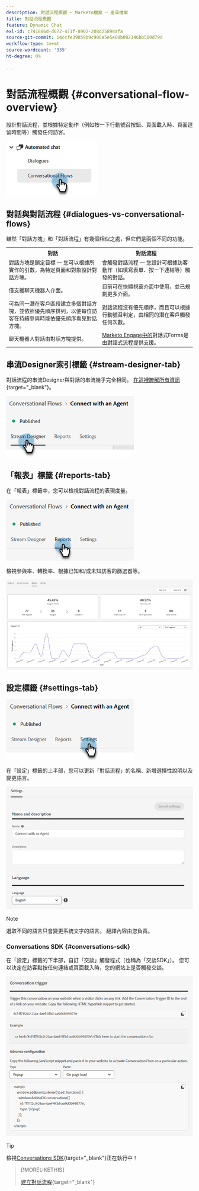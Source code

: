 ```yaml
---
description: 對話流程概觀 — Marketo檔案 — 產品檔案
title: 對話流程概觀
feature: Dynamic Chat
exl-id: c741886d-d672-471f-8902-208d25898afa
source-git-commit: 14ccfe39059b9c900a5e5e00b082146bb500d79d
workflow-type: tm+mt
source-wordcount: '339'
ht-degree: 0%

---
```


# 對話流程概觀 {#conversational-flow-overview}

設計對話流程，並根據特定動作（例如按一下行動號召按鈕、頁面載入時、頁面逗留時間等）觸發任何訪客。

![](assets/conversational-flow-overview-1.png)

## 對話與對話流程 {#dialogues-vs-conversational-flows}

雖然「對話方塊」和「對話流程」有幾個相似之處，但它們是兩個不同的功能。

<table> 
 <tbody> 
  <tr> 
   <th style="width:50%">對話</th> 
   <th style="width:50%">對話流程</th>
  </tr> 
  <tr> 
   <td>對話方塊是鎖定目標 — 您可以根據所實作的引數，為特定頁面和對象設計對話方塊。</td> 
   <td>會觸發對話流程 — 您設計可根據訪客動作（如填寫表單、按一下連結等）觸發的對話。</td>
  </tr>
   <tr> 
   <td>僅支援聊天機器人介面。</td> 
   <td>目前可在快顯視窗介面中使用，並已規劃更多介面。</td>
  </tr>
  </tr>
   <tr> 
   <td>可為同一潛在客戶區段建立多個對話方塊，並依照優先順序排列，以便每位訪客在持續參與時能依優先順序看見對話方塊。</td> 
   <td>對話流程沒有優先順序，而且可以根據行動號召判定，由相同的潛在客戶觸發任何次數。</td>
  </tr>
  <tr>
   <td>聊天機器人對話由對話方塊提供。</td>
   <td><a href="/help/marketo/product-docs/demand-generation/dynamic-chat/automated-chat/conversational-flow-settings-for-marketo-engage-forms.md" target="_blank">Marketo Engage中的</a>對話式Forms是由對話式流程提供支援。</td>
  </tr>
 </tbody> 
</table>

## 串流Designer索引標籤 {#stream-designer-tab}

對話流程的串流Designer與對話的串流幾乎完全相同。 [在這裡瞭解所有資訊](/help/marketo/product-docs/demand-generation/dynamic-chat/automated-chat/stream-designer.md){target="_blank"}。

![](assets/conversational-flow-overview-2.png)

## 「報表」標籤 {#reports-tab}

在「報表」標籤中，您可以檢視對話流程的表現度量。

![](assets/conversational-flow-overview-3.png)

檢視參與率、轉換率、根據已知和/或未知訪客的篩選器等。

![](assets/conversational-flow-overview-4.png)

## 設定標籤 {#settings-tab}

![](assets/conversational-flow-overview-5.png)

在「設定」標籤的上半部，您可以更新「對話流程」的名稱、新增選擇性說明以及變更語言。

![](assets/conversational-flow-overview-6.png)

>[!NOTE]
>
>選取不同的語言只會變更系統文字的語言。 翻譯內容由您負責。

### Conversations SDK {#conversations-sdk}

在「設定」標籤的下半部，自訂「交談」觸發程式（也稱為「交談SDK」）。 您可以決定在訪客點按任何連結或頁面載入時，您的網站上是否觸發交談。

![](assets/conversational-flow-overview-7.png)

>[!TIP]
>
>檢視[Conversations SDK](https://experienceleague.adobe.com/tools/marketo-dynamic-chatbot/conversations-sdk/){target="_blank"}正在執行中！

>[!MORELIKETHIS]
>
>[建立對話流程](/help/marketo/product-docs/demand-generation/dynamic-chat/automated-chat/create-a-conversational-flow.md){target="_blank"}
